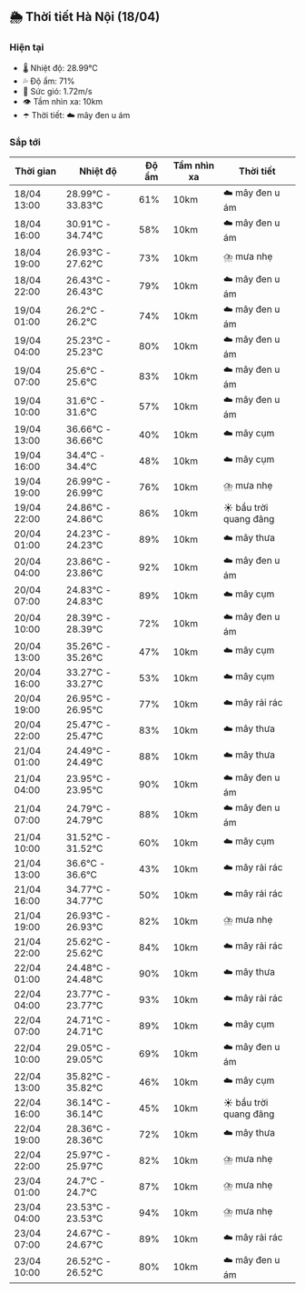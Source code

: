 ## 🌦️ Thời tiết Hà Nội (18/04)

### Hiện tại

- 🌡️ Nhiệt độ: 28.99℃
- 💦 Độ ẩm: 71%
- 💨 Sức gió: 1.72m/s
- 👁️ Tầm nhìn xa: 10km
- ☂️ Thời tiết: ☁️ mây đen u ám

### Sắp tới

| Thời gian | Nhiệt độ | Độ ẩm | Tầm nhìn xa | Thời tiết |
| --- | --- | --- | --- | --- |
| 18/04 13:00 | 28.99℃ - 33.83℃ | 61% | 10km | ☁️ mây đen u ám |
| 18/04 16:00 | 30.91℃ - 34.74℃ | 58% | 10km | ☁️ mây đen u ám |
| 18/04 19:00 | 26.93℃ - 27.62℃ | 73% | 10km | ⛈️ mưa nhẹ |
| 18/04 22:00 | 26.43℃ - 26.43℃ | 79% | 10km | ☁️ mây đen u ám |
| 19/04 01:00 | 26.2℃ - 26.2℃ | 74% | 10km | ☁️ mây đen u ám |
| 19/04 04:00 | 25.23℃ - 25.23℃ | 80% | 10km | ☁️ mây đen u ám |
| 19/04 07:00 | 25.6℃ - 25.6℃ | 83% | 10km | ☁️ mây đen u ám |
| 19/04 10:00 | 31.6℃ - 31.6℃ | 57% | 10km | ☁️ mây đen u ám |
| 19/04 13:00 | 36.66℃ - 36.66℃ | 40% | 10km | ☁️ mây cụm |
| 19/04 16:00 | 34.4℃ - 34.4℃ | 48% | 10km | ☁️ mây cụm |
| 19/04 19:00 | 26.99℃ - 26.99℃ | 76% | 10km | ⛈️ mưa nhẹ |
| 19/04 22:00 | 24.86℃ - 24.86℃ | 86% | 10km | ☀️ bầu trời quang đãng |
| 20/04 01:00 | 24.23℃ - 24.23℃ | 89% | 10km | ☁️ mây thưa |
| 20/04 04:00 | 23.86℃ - 23.86℃ | 92% | 10km | ☁️ mây đen u ám |
| 20/04 07:00 | 24.83℃ - 24.83℃ | 89% | 10km | ☁️ mây cụm |
| 20/04 10:00 | 28.39℃ - 28.39℃ | 72% | 10km | ☁️ mây đen u ám |
| 20/04 13:00 | 35.26℃ - 35.26℃ | 47% | 10km | ☁️ mây cụm |
| 20/04 16:00 | 33.27℃ - 33.27℃ | 53% | 10km | ☁️ mây cụm |
| 20/04 19:00 | 26.95℃ - 26.95℃ | 77% | 10km | ☁️ mây rải rác |
| 20/04 22:00 | 25.47℃ - 25.47℃ | 83% | 10km | ☁️ mây thưa |
| 21/04 01:00 | 24.49℃ - 24.49℃ | 88% | 10km | ☁️ mây thưa |
| 21/04 04:00 | 23.95℃ - 23.95℃ | 90% | 10km | ☁️ mây đen u ám |
| 21/04 07:00 | 24.79℃ - 24.79℃ | 88% | 10km | ☁️ mây đen u ám |
| 21/04 10:00 | 31.52℃ - 31.52℃ | 60% | 10km | ☁️ mây cụm |
| 21/04 13:00 | 36.6℃ - 36.6℃ | 43% | 10km | ☁️ mây rải rác |
| 21/04 16:00 | 34.77℃ - 34.77℃ | 50% | 10km | ☁️ mây rải rác |
| 21/04 19:00 | 26.93℃ - 26.93℃ | 82% | 10km | ⛈️ mưa nhẹ |
| 21/04 22:00 | 25.62℃ - 25.62℃ | 84% | 10km | ☁️ mây rải rác |
| 22/04 01:00 | 24.48℃ - 24.48℃ | 90% | 10km | ☁️ mây thưa |
| 22/04 04:00 | 23.77℃ - 23.77℃ | 93% | 10km | ☁️ mây rải rác |
| 22/04 07:00 | 24.71℃ - 24.71℃ | 89% | 10km | ☁️ mây cụm |
| 22/04 10:00 | 29.05℃ - 29.05℃ | 69% | 10km | ☁️ mây đen u ám |
| 22/04 13:00 | 35.82℃ - 35.82℃ | 46% | 10km | ☁️ mây cụm |
| 22/04 16:00 | 36.14℃ - 36.14℃ | 45% | 10km | ☀️ bầu trời quang đãng |
| 22/04 19:00 | 28.36℃ - 28.36℃ | 72% | 10km | ☁️ mây thưa |
| 22/04 22:00 | 25.97℃ - 25.97℃ | 82% | 10km | ⛈️ mưa nhẹ |
| 23/04 01:00 | 24.7℃ - 24.7℃ | 87% | 10km | ⛈️ mưa nhẹ |
| 23/04 04:00 | 23.53℃ - 23.53℃ | 94% | 10km | ⛈️ mưa nhẹ |
| 23/04 07:00 | 24.67℃ - 24.67℃ | 89% | 10km | ☁️ mây rải rác |
| 23/04 10:00 | 26.52℃ - 26.52℃ | 80% | 10km | ☁️ mây đen u ám |

